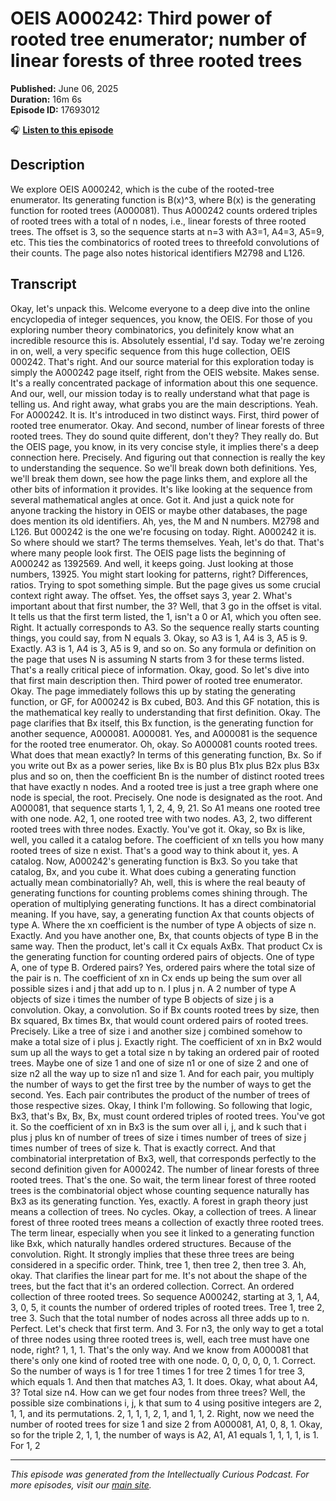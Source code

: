 # OEIS A000242: Third power of rooted tree enumerator; number of linear forests of three rooted trees

**Published:** June 06, 2025  
**Duration:** 16m 6s  
**Episode ID:** 17693012

🎧 **[Listen to this episode](https://intellectuallycurious.buzzsprout.com/2529712/episodes/17693012-oeis-a000242-third-power-of-rooted-tree-enumerator;-number-of-linear-forests-of-three-rooted-trees)**

## Description

We explore OEIS A000242, which is the cube of the rooted-tree enumerator. Its generating function is B(x)^3, where B(x) is the generating function for rooted trees (A000081). Thus A000242 counts ordered triples of rooted trees with a total of n nodes, i.e., linear forests of three rooted trees. The offset is 3, so the sequence starts at n=3 with A3=1, A4=3, A5=9, etc. This ties the combinatorics of rooted trees to threefold convolutions of their counts. The page also notes historical identifiers M2798 and L126.

## Transcript

Okay, let's unpack this. Welcome everyone to a deep dive into the online encyclopedia of integer sequences, you know, the OEIS. For those of you exploring number theory combinatorics, you definitely know what an incredible resource this is. Absolutely essential, I'd say. Today we're zeroing in on, well, a very specific sequence from this huge collection, OEIS 000242. That's right. And our source material for this exploration today is simply the A000242 page itself, right from the OEIS website. Makes sense. It's a really concentrated package of information about this one sequence. And our, well, our mission today is to really understand what that page is telling us. And right away, what grabs you are the main descriptions. Yeah. For A000242. It is. It's introduced in two distinct ways. First, third power of rooted tree enumerator. Okay. And second, number of linear forests of three rooted trees. They do sound quite different, don't they? They really do. But the OEIS page, you know, in its very concise style, it implies there's a deep connection here. Precisely. And figuring out that connection is really the key to understanding the sequence. So we'll break down both definitions. Yes, we'll break them down, see how the page links them, and explore all the other bits of information it provides. It's like looking at the sequence from several mathematical angles at once. Got it. And just a quick note for anyone tracking the history in OEIS or maybe other databases, the page does mention its old identifiers. Ah, yes, the M and N numbers. M2798 and L126. But 000242 is the one we're focusing on today. Right. A000242 it is. So where should we start? The terms themselves. Yeah, let's do that. That's where many people look first. The OEIS page lists the beginning of A000242 as 1392569. And well, it keeps going. Just looking at those numbers, 13925. You might start looking for patterns, right? Differences, ratios. Trying to spot something simple. But the page gives us some crucial context right away. The offset. Yes, the offset says 3, year 2. What's important about that first number, the 3? Well, that 3 go in the offset is vital. It tells us that the first term listed, the 1, isn't a 0 or A1, which you often see. Right. It actually corresponds to A3. So the sequence really starts counting things, you could say, from N equals 3. Okay, so A3 is 1, A4 is 3, A5 is 9. Exactly. A3 is 1, A4 is 3, A5 is 9, and so on. So any formula or definition on the page that uses N is assuming N starts from 3 for these terms listed. That's a really critical piece of information. Okay, good. So let's dive into that first main description then. Third power of rooted tree enumerator. Okay. The page immediately follows this up by stating the generating function, or GF, for A000242 is Bx cubed, B03. And this GF notation, this is the mathematical key really to understanding that first definition. Okay. The page clarifies that Bx itself, this Bx function, is the generating function for another sequence, A000081. A000081. Yes, and A000081 is the sequence for the rooted tree enumerator. Oh, okay. So A000081 counts rooted trees. What does that mean exactly? In terms of this generating function, Bx. So if you write out Bx as a power series, like Bx is B0 plus B1x plus B2x plus B3x plus and so on, then the coefficient Bn is the number of distinct rooted trees that have exactly n nodes. And a rooted tree is just a tree graph where one node is special, the root. Precisely. One node is designated as the root. And A000081, that sequence starts 1, 1, 2, 4, 9, 21. So A1 means one rooted tree with one node. A2, 1, one rooted tree with two nodes. A3, 2, two different rooted trees with three nodes. Exactly. You've got it. Okay, so Bx is like, well, you called it a catalog before. The coefficient of xn tells you how many rooted trees of size n exist. That's a good way to think about it, yes. A catalog. Now, A000242's generating function is Bx3. So you take that catalog, Bx, and you cube it. What does cubing a generating function actually mean combinatorially? Ah, well, this is where the real beauty of generating functions for counting problems comes shining through. The operation of multiplying generating functions. It has a direct combinatorial meaning. If you have, say, a generating function Ax that counts objects of type A. Where the xn coefficient is the number of type A objects of size n. Exactly. And you have another one, Bx, that counts objects of type B in the same way. Then the product, let's call it Cx equals AxBx. That product Cx is the generating function for counting ordered pairs of objects. One of type A, one of type B. Ordered pairs? Yes, ordered pairs where the total size of the pair is n. The coefficient of xn in Cx ends up being the sum over all possible sizes i and j that add up to n. I plus j n. A 2 number of type A objects of size i times the number of type B objects of size j is a convolution. Okay, a convolution. So if Bx counts rooted trees by size, then Bx squared, Bx times Bx, that would count ordered pairs of rooted trees. Precisely. Like a tree of size i and another size j combined somehow to make a total size of i plus j. Exactly right. The coefficient of xn in Bx2 would sum up all the ways to get a total size n by taking an ordered pair of rooted trees. Maybe one of size 1 and one of size n1 or one of size 2 and one of size n2 all the way up to size n1 and size 1. And for each pair, you multiply the number of ways to get the first tree by the number of ways to get the second. Yes. Each pair contributes the product of the number of trees of those respective sizes. Okay, I think I'm following. So following that logic, Bx3, that's Bx, Bx, Bx, must count ordered triples of rooted trees. You've got it. So the coefficient of xn in Bx3 is the sum over all i, j, and k such that i plus j plus kn of number of trees of size i times number of trees of size j times number of trees of size k. That is exactly correct. And that combinatorial interpretation of Bx3, well, that corresponds perfectly to the second definition given for A000242. The number of linear forests of three rooted trees. That's the one. So wait, the term linear forest of three rooted trees is the combinatorial object whose counting sequence naturally has Bx3 as its generating function. Yes, exactly. A forest in graph theory just means a collection of trees. No cycles. Okay, a collection of trees. A linear forest of three rooted trees means a collection of exactly three rooted trees. The term linear, especially when you see it linked to a generating function like Bxk, which naturally handles ordered structures. Because of the convolution. Right. It strongly implies that these three trees are being considered in a specific order. Think, tree 1, then tree 2, then tree 3. Ah, okay. That clarifies the linear part for me. It's not about the shape of the trees, but the fact that it's an ordered collection. Correct. An ordered collection of three rooted trees. So sequence A000242, starting at 3, 1, A4, 3, 0, 5, it counts the number of ordered triples of rooted trees. Tree 1, tree 2, tree 3. Such that the total number of nodes across all three adds up to n. Perfect. Let's check that first term. And 3. For n3, the only way to get a total of three nodes using three rooted trees is, well, each tree must have one node, right? 1, 1, 1. That's the only way. And we know from A000081 that there's only one kind of rooted tree with one node. 0, 0, 0, 0, 0, 1. Correct. So the number of ways is 1 for tree 1 times 1 for tree 2 times 1 for tree 3, which equals 1. And then that matches A3, 1. It does. Okay, what about A4, 3? Total size n4. How can we get four nodes from three trees? Well, the possible size combinations i, j, k that sum to 4 using positive integers are 2, 1, 1, and its permutations. 2, 1, 1, 1, 2, 1, and 1, 1, 2. Right, now we need the number of rooted trees for size 1 and size 2 from A000081, A1, 0, 8, 1. Okay, so for the triple 2, 1, 1, the number of ways is A2, A1, A1 equals 1, 1, 1, 1, is 1. For 1, 2

---
*This episode was generated from the Intellectually Curious Podcast. For more episodes, visit our [main site](https://intellectuallycurious.buzzsprout.com).*
